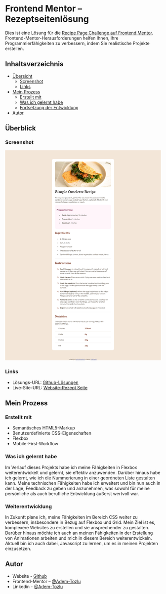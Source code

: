 # Frontend Mentor – Rezeptseitenlösung

Dies ist eine Lösung für die [Recipe Page Challenge auf Frontend Mentor](https://www.frontendmentor.io/challenges/recipe-page-KiTsR8QQKm). Frontend-Mentor-Herausforderungen helfen Ihnen, Ihre Programmierfähigkeiten zu verbessern, indem Sie realistische Projekte erstellen.

## Inhaltsverzeichnis

- [Übersicht](#übersicht)
  - [Screenshot](#screenshot)
  - [Links](#links)
- [Mein Prozess](#mein-prozess)
  - [Erstellt mit](#erstellt-mit)
  - [Was ich gelernt habe](#was-ich-gelernt-habe)
  - [Fortsetzung der Entwicklung](#weiterentwicklung)
- [Autor](#autor)



## Überblick

### Screenshot

![Screenshot](design/desktop-ansicht.png)

### Links

- Lösungs-URL: [Github-Lösungen](https://github.com/Adem-Tozlu/Frontend-Mentor-Rezept)
- Live-Site-URL: [Website-Rezept Seite](https://frontend-mentor-rezept.vercel.app/)

## Mein Prozess

### Erstellt mit

- Semantisches HTML5-Markup
- Benutzerdefinierte CSS-Eigenschaften
- Flexbox
- Mobile-First-Workflow


### Was ich gelernt habe


Im Verlauf dieses Projekts habe ich meine Fähigkeiten in Flexbox weiterentwickelt und gelernt, sie effektiv anzuwenden. Darüber hinaus habe ich gelernt, wie ich die Nummerierung in einer geordneten Liste gestalten kann. Meine technischen Fähigkeiten habe ich erweitert und bin nun auch in der Lage, Feedback zu geben und anzunehmen, was sowohl für meine persönliche als auch berufliche Entwicklung äußerst wertvoll war.


### Weiterentwicklung


In Zukunft plane ich, meine Fähigkeiten im Bereich CSS weiter zu verbessern, insbesondere in Bezug auf Flexbox und Grid. Mein Ziel ist es, komplexere Websites zu erstellen und sie ansprechender zu gestalten. Darüber hinaus möchte ich auch an meinen Fähigkeiten in der Erstellung von Animationen arbeiten und mich in diesem Bereich weiterentwickeln. Aktuell bin ich auch dabei, Javascript zu lernen, um es in meinen Projekten einzusetzen.

## Autor

- Website - [Github](https://github.com/Adem-Tozlu)
- Frontend-Mentor – [@Adem-Tozlu](https://www.frontendmentor.io/profile/Adem-Tozlu)
- Linkedin - [@Adem-Tozlu](https://www.linkedin.com/in/adem-tozlu-8906b52a5)